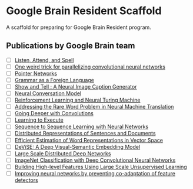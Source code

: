 # Google Brain Resident Scaffold

A scaffold for preparing for Google Brain Resident program.

## Publications by Google Brain team

- [ ] [Listen, Attend, and Spell](http://arxiv.org/abs/1508.01211)
- [ ] [One weird trick for parallelizing convolutional neural networks](http://arxiv.org/pdf/1404.5997)
- [ ] [Pointer Networks](http://arxiv.org/abs/1506.03134)
- [ ] [Grammar as a Foreign Language](http://arxiv.org/abs/1412.7449)
- [ ] [Show and Tell : A Neural Image Caption Generator](http://arxiv.org/pdf/1411.4555.pdf)
- [ ] [Neural Conversation Model](http://arxiv.org/pdf/1411.4555.pdf)
- [ ] [Reinforcement Learning and Neural Turing Machine](http://arxiv.org/abs/1505.00521)
- [ ] [Addressing the Rare Word Problem in Neural Machine Translation](http://www.aclweb.org/anthology/P15-1002.pdf)
- [ ] [Going Deeper with Convolutions](http://www.aclweb.org/anthology/P15-1002.pdf)
- [ ] [Learning to Execute](http://arxiv.org/abs/1410.4615)
- [ ] [Sequence to Sequence Learning with Neural Networks](http://arxiv.org/pdf/1409.3215v3.pdf)
- [ ] [Distributed Representations of Sentences and Documents](http://arxiv.org/pdf/1405.4053.pdf)
- [ ] [Efficient Estimation of Word Representations in
Vector Space](http://arxiv.org/pdf/1301.3781.pdf)
- [ ] [DeViSE: A Deep Visual-Semantic Embedding Model](http://research.google.com/pubs/pub41473.html)
- [ ] [Large Scale Distributed Deep Networks](http://research.google.com/archive/large_deep_networks_nips2012.html)
- [ ] [ImageNet Classification with Deep Convolutional Neural Networks](http://papers.nips.cc/paper/4824-imagenet-classification-w)
- [ ] [Building High-level Features Using Large Scale Unsupervised Learning](http://research.google.com/archive/unsupervised_icml2012.html)
- [ ] [Improving neural networks by preventing co-adaptation of feature detectors](http://arxiv.org/abs/1207.0580)